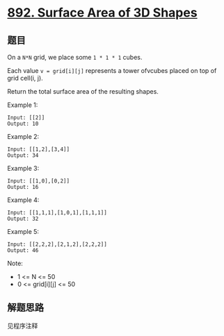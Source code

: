 # [892. Surface Area of 3D Shapes](https://leetcode.com/problems/surface-area-of-3d-shapes/)

## 题目

On a `N*N` grid, we place some `1 * 1 * 1` cubes.

Each value `v = grid[i][j]` represents a tower ofvcubes placed on top of grid cell(i, j).

Return the total surface area of the resulting shapes.

Example 1:

```text
Input: [[2]]
Output: 10
```

Example 2:

```text
Input: [[1,2],[3,4]]
Output: 34
```

Example 3:

```text
Input: [[1,0],[0,2]]
Output: 16
```

Example 4:

```text
Input: [[1,1,1],[1,0,1],[1,1,1]]
Output: 32
```

Example 5:

```text
Input: [[2,2,2],[2,1,2],[2,2,2]]
Output: 46
```

Note:

- 1 <= N <= 50
- 0 <= grid[i][j] <= 50

## 解题思路

见程序注释
